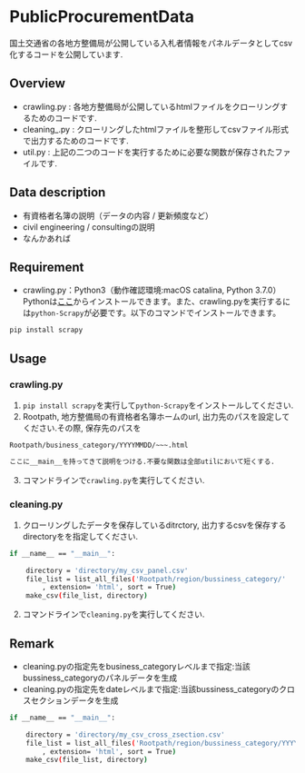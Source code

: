 # PublicProcurementData

国土交通省の各地方整備局が公開している入札者情報をパネルデータとしてcsv化するコードを公開しています.

## Overview 

- crawling.py : 各地方整備局が公開しているhtmlファイルをクローリングするためのコードです.
- cleaning_.py : クローリングしたhtmlファイルを整形してcsvファイル形式で出力するためのコードです.
- util.py : 上記の二つのコードを実行するために必要な関数が保存されたファイルです.

## Data description

- 有資格者名簿の説明（データの内容 / 更新頻度など）
- civil engineering / consultingの説明
- なんかあれば

## Requirement
- crawling.py：Python3（動作確認環境:macOS catalina, Python 3.7.0）Pythonは[ここ](https://www.anaconda.com/distribution/)からインストールできます。また、crawling.pyを実行するには`python-Scrapy`が必要です。以下のコマンドでインストールできます。

```bash
pip install scrapy
```

## Usage

### crawling.py

1. `pip install scrapy`を実行して`python-Scrapy`をインストールしてください.
2. Rootpath, 地方整備局の有資格者名簿ホームのurl, 出力先のパスを設定してください.その際, 保存先のパスを
```bash
Rootpath/business_category/YYYYMMDD/~~~.html

ここに__main__を持ってきて説明をつける.不要な関数は全部utilにおいて短くする.
```
3. コマンドラインで`crawling.py`を実行してください.



### cleaning.py

1. クローリングしたデータを保存しているditrctory, 出力するcsvを保存するdirectoryをを指定してください.
```bash
if __name__ == "__main__":
    
    directory = 'directory/my_csv_panel.csv'
    file_list = list_all_files('Rootpath/region/bussiness_category/'
        , extension= 'html', sort = True)
    make_csv(file_list, directory)
```
2. コマンドラインで`cleaning.py`を実行してください.

## Remark
- cleaning.pyの指定先をbusiness_categoryレベルまで指定:当該bussiness_categoryのパネルデータを生成
- cleaning.pyの指定先をdateレベルまで指定:当該bussiness_categoryのクロスセクションデータを生成
```bash
if __name__ == "__main__":
    
    directory = 'directory/my_csv_cross_zsection.csv'
    file_list = list_all_files('Rootpath/region/bussiness_category/YYYYMMDD'
        , extension= 'html', sort = True)
    make_csv(file_list, directory)
```